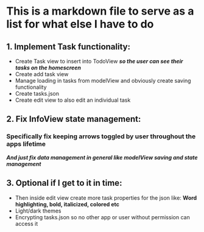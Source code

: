 # This is a markdown file to serve as a list for what else I have to do

## 1. Implement Task functionality:
  - Create Task view to insert into TodoView ***so the user can see their tasks on the homescreen***
  - Create add task view
  - Manage loading in tasks from modelView and obviously create saving functionality
  - Create tasks.json
  - Create edit view to also edit an individual task

## 2. Fix InfoView state management:
  ### Specifically fix keeping arrows toggled by user throughout the apps lifetime
  ***And just fix data management in general like modelView saving and state management***

## 3. Optional if I get to it in time:
- Then inside edit view create more task properties for the json like:
    **Word highlighting, bold, italicized, colored etc**
- Light/dark themes
- Encrypting tasks.json so no other app or user without permission can access it
